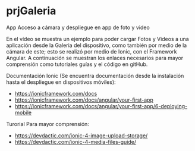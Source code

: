 # prjGaleria
App Acceso a cámara y despliegue en app de foto y video

En el vídeo se muestra un ejemplo para poder cargar Fotos y Videos a 
una aplicación desde la Galeria del dispositivo, como también por 
medio de la cámara de este; esto se realizó por medio de Ionic, con 
el Framework Angular. A continuación se muestran los enlaces 
necesarios para mayor comprensión como tutoriales guías y el código
en gitHub.

Documentación Ionic (Se encuentra documentación desde la instalación
hasta el despliegue en dispositivos móviles):
  - https://ionicframework.com/docs
  - https://ionicframework.com/docs/angular/your-first-app
  - https://ionicframework.com/docs/angular/your-first-app/6-deploying-mobile

Turorial Para mayor comprensión:
  - https://devdactic.com/ionic-4-image-upload-storage/
  - https://devdactic.com/ionic-4-media-files-guide/
